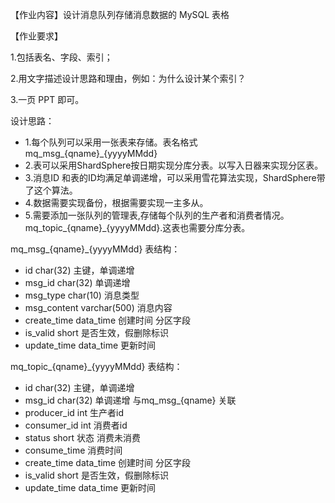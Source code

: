 【作业内容】设计消息队列存储消息数据的 MySQL 表格

【作业要求】

1.包括表名、字段、索引；

2.用文字描述设计思路和理由，例如：为什么设计某个索引？

3.一页 PPT 即可。


设计思路：
- 1.每个队列可以采用一张表来存储。表名格式 mq_msg_{qname}_{yyyyMMdd}
- 2.表可以采用ShardSphere按日期实现分库分表。以写入日器来实现分区表。
- 3.消息ID 和表的ID均满足单调递增，可以采用雪花算法实现，ShardSphere带了这个算法。
- 4.数据需要实现备份，根据需要实现一主多从。
- 5.需要添加一张队列的管理表,存储每个队列的生产者和消费者情况。mq_topic_{qname}_{yyyyMMdd}.这表也需要分库分表。

mq_msg_{qname}_{yyyyMMdd} 表结构：
- id  char(32) 主键，单调递增
- msg_id char(32) 单调递增
- msg_type char(10) 消息类型
- msg_content varchar(500) 消息内容
- create_time data_time 创建时间  分区字段
- is_valid  short 是否生效，假删除标识
- update_time  data_time 更新时间

mq_topic_{qname}_{yyyyMMdd} 表结构：
- id  char(32) 主键，单调递增
- msg_id char(32) 单调递增 与mq_msg_{qname} 关联
- producer_id int 生产者id
- consumer_id int 消费者id
- status short  状态 消费未消费
- consume_time 消费时间
- create_time data_time 创建时间  分区字段
- is_valid  short 是否生效，假删除标识
- update_time  data_time 更新时间



